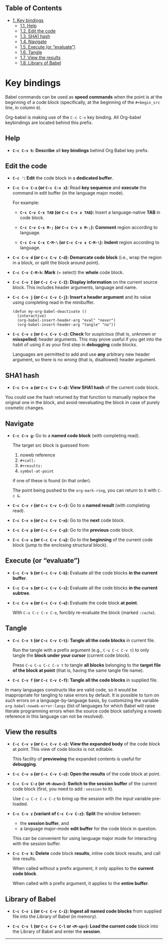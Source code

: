<div id="table-of-contents">
<h2>Table of Contents</h2>
<div id="text-table-of-contents">
<ul>
<li><a href="#orgheadline9">1. Key bindings</a>
<ul>
<li><a href="#orgheadline1">1.1. Help</a></li>
<li><a href="#orgheadline2">1.2. Edit the code</a></li>
<li><a href="#orgheadline3">1.3. SHA1 hash</a></li>
<li><a href="#orgheadline4">1.4. Navigate</a></li>
<li><a href="#orgheadline5">1.5. Execute (or &ldquo;evaluate&rdquo;)</a></li>
<li><a href="#orgheadline6">1.6. Tangle</a></li>
<li><a href="#orgheadline7">1.7. View the results</a></li>
<li><a href="#orgheadline8">1.8. Library of Babel</a></li>
</ul>
</li>
</ul>
</div>
</div>

# Key bindings<a id="orgheadline9"></a>

Babel commands can be used as **speed commands** when the point is at the beginning
of a code block (specifically, at the beginning of the `#+begin_src` line, in
column `0`).

Org-babel is making use of the `C-c C-v` key binding.  All Org-babel keybindings
are located behind this prefix.

## Help<a id="orgheadline1"></a>

-   **`C-c C-v h`:** **Describe** all **key bindings** behind Org Babel key prefix.

## Edit the code<a id="orgheadline2"></a>

-   **`C-c '`:** **Edit** the code block in a **dedicated buffer**.

-   **`C-c C-v C-x` (or `C-c C-v x`):** Read **key sequence** and **execute** the command in edit buffer (in the language
    major mode).
    
    For example:
    
    -   **`C-c C-v C-x TAB` (or `C-c C-v x TAB`):** Insert a language-native **TAB** in code block.
    
    -   **`C-c C-v C-x M-;` (or `C-c C-v x M-;`):** **Comment** region according to language.
    
    -   **`C-c C-v C-x C-M-\` (or `C-c C-v x C-M-\`):** **Indent** region according to language.

-   **`C-c C-v d` (or `C-c C-v C-d`):** **Demarcate code block** (i.e., wrap the region in a block, or split the
    block around point).

-   **`C-c C-v C-M-h`:** **Mark** (= select) the **whole** code block.

-   **`C-c C-v I` (or `C-c C-v C-I`):** **Display information** on the current source block.  This includes header
    arguments, language and name.

-   **`C-c C-v j` (or `C-c C-v C-j`):** **Insert a header argument** and its value using completing read in the
    minibuffer.
    
        (defun my-org-babel-deactivate ()
          (interactive)
          (org-babel-insert-header-arg "eval" "never")
          (org-babel-insert-header-arg "tangle" "no"))

-   **`C-c C-v c` (or `C-c C-v C-c`):** **Check** for *suspicious* (that is, unknown or **misspelled**) header arguments.
    This may prove useful if you get into the habit of using it as your first
    step in **debugging** code blocks.
    
    Languages are permitted to add and use **any** arbitrary new header argument, so
    there is no *wrong* (that is, disallowed) header argument.

## SHA1 hash<a id="orgheadline3"></a>

-   **`C-c C-v a` (or `C-c C-v C-a`):** **View SHA1 hash** of the current code block.

You could use the hash returned by that function to manually replace the
original one in the block, and avoid reevaluating the block in case of purely
cosmetic changes.

## Navigate<a id="orgheadline4"></a>

-   **`C-c C-v g`:** Go to a **named code block** (with completing read).
    
    The target src block is guessed from:
    
    1.  noweb reference
    2.  `#+call:`
    3.  `#+results:`
    4.  `symbol-at-point`
    
    if one of these is found (in that order).
    
    The point being pushed to the `org-mark-ring`, you can return to it with
    `C-c &`.

-   **`C-c C-v r` (or `C-c C-v C-r`):** Go to a **named result** (with completing read).

-   **`C-c C-v n` (or `C-c C-v C-n`):** Go to the **next** code block.

-   **`C-c C-v p` (or `C-c C-v C-p`):** Go to the **previous** code block.

-   **`C-c C-v u` (or `C-c C-v C-u`):** Go to the **beginning** of the current code block (jump to the enclosing
    structural block).

## Execute (or &ldquo;evaluate&rdquo;)<a id="orgheadline5"></a>

-   **`C-c C-v b` (or `C-c C-v C-b`):** Evaluate all the code blocks **in the current buffer**.

-   **`C-c C-v s` (or `C-c C-v C-s`):** Evaluate all the code blocks **in the current subtree**.

-   **`C-c C-v e` (or `C-c C-v C-e`):** Evaluate the code block **at point**.
    
    With `C-u C-c C-v C-e`, forcibly re-evaluate the block (marked `:cache`).

## Tangle<a id="orgheadline6"></a>

-   **`C-c C-v t` (or `C-c C-v C-t`):** **Tangle all the code blocks** in current file.
    
    Run the tangle with a prefix argument (e.g., `C-u C-c C-v t`) to only
    tangle the **block under your cursor** (current code block).
    
    Press `C-u C-u C-c C-v t` to tangle **all blocks** belonging to the **target file
    of the block at point** (that is, having the same tangle file name).

-   **`C-c C-v f` (or `C-c C-v C-f`):** **Tangle all the code blocks** in supplied file.

In many languages constructs like <a id="orgtarget1"></a> are valid code, so it would be
inappropriate for tangling to raise errors by default.  It is possible to turn
on such errors on a language-by-language basis, by customizing the variable
`org-babel-noweb-error-langs` (list of languages for which Babel will raise
literate programming errors when the source code block satisfying a noweb
reference in this language can not be resolved).

## View the results<a id="orgheadline7"></a>

-   **`C-c C-v v` (or `C-c C-v C-v`):** **View the expanded body** of the code block at point.  This view of code
    blocks is not editable.
    
    This facility of **previewing** the expanded contents is useful for **debugging**.

-   **`C-c C-v o` (or `C-c C-v C-o`):** **Open the results** of the code block at point.

-   **`C-c C-v C-z` (or `<M-down>`):** **Switch to the session buffer** of the current code block (first, you need to
    add `:session` to it).
    
    Use `C-u C-c C-v C-z` to bring up the session with the input variable
    pre-loaded.

-   **`C-c C-v z` (variant of `C-c C-v C-z`):** **Split** the window between:
    -   the **session buffer**, and
    -   a language major-mode **edit buffer** for the code block in question.
    
    This can be convenient for using language major mode for interacting with
    the session buffer.

-   **`C-c C-v k`:** **Delete** code block **results**, inline code block results, and call line
    results.
    
    When called without a prefix argument, it only applies to the **current code
    block**.
    
    When called with a prefix argument, it applies to the **entire buffer**.

## Library of Babel<a id="orgheadline8"></a>

-   **`C-c C-v i` (or `C-c C-v C-i`):** **Ingest all named code blocks** from supplied file into the Library of Babel
    (in memory).

-   **`C-c C-v l` (or `C-c C-v C-l` or `<M-up>`):** **Load the current code** block into the Library of Babel and enter the
    **session**.

---
